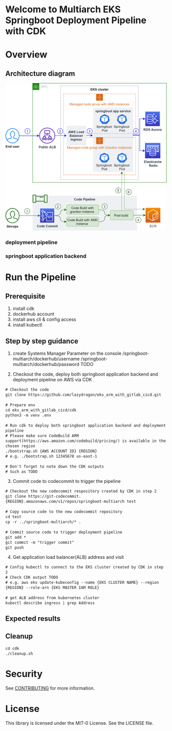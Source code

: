 # Welcome to Multiarch EKS Springboot Deployment Pipeline with CDK 

# Overview

## Architecture diagram
![Architecture](/readme_img/architecture.png)

### deployment pipeline
### springboot application backend

# Run the Pipeline
## Prerequisite
1. install cdk
2. dockerhub account
3. install aws cli & config access
4. install kubectl

## Step by step guidance
1. create Systems Manager Parameter on the console
/springboot-multiarch/dockerhub/username
/springboot-multiarch/dockerhub/password
TODO

2. Checkout the code, deploy both springboot application backend and deployment pipeline on AWS via CDK
```
# Checkout the code
git clone https://github.com/lazydragon/eks_arm_with_gitlab_cicd.git

# Prepare env
cd eks_arm_with_gitlab_cicd/cdk
python3 -m venv .env

# Run cdk to deploy both springboot application backend and deployment pipeline
# Please make sure CodeBuild ARM support(https://aws.amazon.com/codebuild/pricing/) is available in the chosen region 
./bootstrap.sh {AWS ACCOUNT ID} {REGION}
# e.g. ./bootstrap.sh 12345678 us-east-1

# Don't forget to note down the CDK outputs
# Such as TODO
```

3. Commit code to codecommit to trigger the pipeline
```
# Checkout the new codecommit respository created by CDK in step 2
git clone https://git-codecommit.{REGION}.amazonaws.com/v1/repos/springboot-multiarch test

# Copy source code to the new codecommit repository
cd test
cp -r ../springboot-multiarch/* .

# Commit source code to trigger deployment pipeline
git add *
git commit -m "trigger commit"
git push
```

4. Get application load balancer(ALB) address and visit
```
# Config kubectl to connect to the EKS cluster created by CDK in step 2
# Check CDK output TODO
# e.g. aws eks update-kubeconfig --name {EKS CLUSTER NAME} --region {REGION} --role-arn {EKS MASTER IAM ROLE}

# get ALB address from kubernetes cluster
kubectl describe ingress | grep Address 
```

## Expected results

## Cleanup
```
cd cdk
./cleanup.sh
```

# Security

See [CONTRIBUTING](CONTRIBUTING.md#security-issue-notifications) for more information.

# License

This library is licensed under the MIT-0 License. See the LICENSE file.

